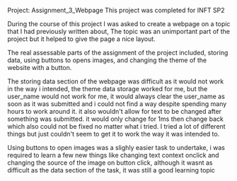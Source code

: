 Project: Assignment_3_Webpage
This project was completed for INFT SP2

During the course of this project I was asked to create a webpage on a topic that I had previously written about,
The topic was an unimportant part of the project but it helped to give the page a nice layout. 

The real assessable parts of the assignment of the project included, storing data, using buttons to opens images, and changing the theme of the website with a button.

The storing data section of the webpage was difficult as it would not work in the way i intended, the theme data storage worked for me, but the user_name would not work for me, it would always clear the user_name as soon as it was submitted and i could not find a way despite spending many hours to work around it. it also wouldn't allow for text to be changed after something was submitted. it would only change for 1ms then change back which also could not be fixed no matter what i tried. I tried a lot of different things but just couldn't seem to get it to work the way it was intended to.

Using buttons to open images was a slighly easier task to undertake, i was required to learn a few new things like changing text context onclick and changing the source of the image on button click, although it wasnt as difficult as the data section of the task, it was still a good learning topic
